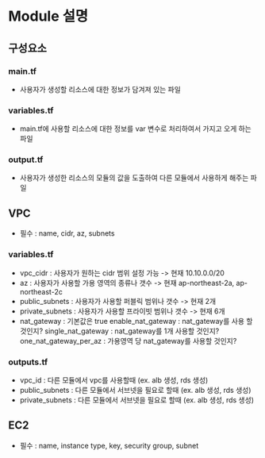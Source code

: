 # Module 설명

## 구성요소 
### main.tf
- 사용자가 생성할 리소스에 대한 정보가 담겨져 있는 파일

### variables.tf
- main.tf에 사용할 리소스에 대한 정보를 var 변수로 처리하여서 가지고 오게 하는 파일

### output.tf
- 사용자가 생성한 리소스의 모듈의 값을 도출하여 다른 모듈에서 사용하게 해주는 파일

## VPC
- 필수 : name, cidr, az, subnets

### variables.tf
- vpc_cidr : 사용자가 원하는 cidr 범위 설정 가능 -> 현재 10.10.0.0/20
- az : 사용자가 사용할 가용 영역의 종류나 갯수 -> 현재 ap-northeast-2a, ap-northeast-2c
- public_subnets : 사용자가 사용할 퍼블릭 범위나 갯수 -> 현재 2개
- private_subnets : 사용자가 사용할 프라이빗 범위나 갯수 -> 현재 6개
- nat_gateway : 기본값은 true
    enable_nat_gateway : nat_gateway를 사용 할 것인지?
    single_nat_gateway : nat_gateway를 1개 사용할 것인지?
    one_nat_gateway_per_az : 가용영역 당 nat_gateway를 사용할 것인지?

### outputs.tf
- vpc_id : 다른 모듈에서 vpc를 사용할때 (ex. alb 생성, rds 생성) 
- public_subnets : 다른 모듈에서 서브넷을 필요로 할때 (ex. alb 생성, rds 생성)
- private_subnets : 다른 모듈에서 서브넷을 필요로 할때 (ex. alb 생성, rds 생성)


## EC2
- 필수 : name, instance type, key, security group, subnet 
